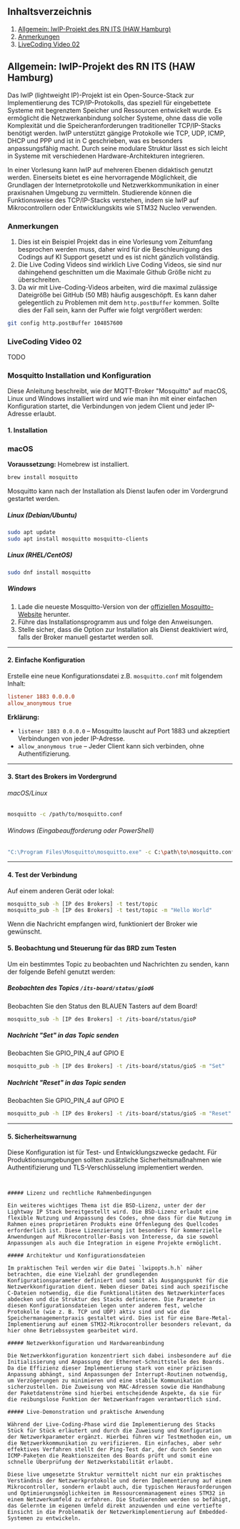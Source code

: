 ## Inhaltsverzeichnis
1. [Allgemein: lwIP-Projekt des RN ITS (HAW Hamburg)](#allgemein-lwip-projekt-des-rn-its-haw-hamburg)
2. [Anmerkungen](#anmerkungen)
3. [LiveCoding Video 02](#livecoding-video-02)

## Allgemein: lwIP-Projekt des RN ITS (HAW Hamburg)

Das lwIP (lightweight IP)-Projekt ist ein Open-Source-Stack zur Implementierung des TCP/IP-Protokolls, das speziell für eingebettete Systeme mit begrenztem Speicher und Ressourcen entwickelt wurde. Es ermöglicht die Netzwerkanbindung solcher Systeme, ohne dass die volle Komplexität und die Speicheranforderungen traditioneller TCP/IP-Stacks benötigt werden. lwIP unterstützt gängige Protokolle wie TCP, UDP, ICMP, DHCP und PPP und ist in C geschrieben, was es besonders anpassungsfähig macht. Durch seine modulare Struktur lässt es sich leicht in Systeme mit verschiedenen Hardware-Architekturen integrieren.

In einer Vorlesung kann lwIP auf mehreren Ebenen didaktisch genutzt werden. Einerseits bietet es eine hervorragende Möglichkeit, die Grundlagen der Internetprotokolle und Netzwerkkommunikation in einer praxisnahen Umgebung zu vermitteln. Studierende können die Funktionsweise des TCP/IP-Stacks verstehen, indem sie lwIP auf Mikrocontrollern oder Entwicklungskits wie STM32 Nucleo verwenden.


### Anmerkungen
1. Dies ist ein Beispiel Projekt das in eine Vorlesung vom Zeitumfang besprochen werden muss, daher wird für die Beschleunigung des Codings auf KI Support gesetzt und es ist nicht gänzlich vollständig. 
2. Die Live Coding Videos sind wirklich Live Coding Videos, sie sind nur dahingehend geschnitten um die Maximale Github Größe nicht zu überschreiten. 
3. Da wir mit Live-Coding-Videos arbeiten, wird die maximal zulässige Dateigröße bei GitHub (50 MB) häufig ausgeschöpft. Es kann daher gelegentlich zu Problemen mit dem `http.postBuffer` kommen. Sollte dies der Fall sein, kann der Puffer wie folgt vergrößert werden:

```bash
git config http.postBuffer 104857600
```

### LiveCoding Video 02

TODO

### Mosquitto Installation und Konfiguration

Diese Anleitung beschreibt, wie der MQTT-Broker "Mosquitto" auf macOS, Linux und Windows installiert wird und wie man ihn mit einer einfachen Konfiguration startet, die Verbindungen von jedem Client und jeder IP-Adresse erlaubt.

#### 1. Installation

### macOS
**Voraussetzung:** Homebrew ist installiert.

```bash
brew install mosquitto
```

Mosquitto kann nach der Installation als Dienst laufen oder im Vordergrund gestartet werden.

##### Linux (Debian/Ubuntu)

```bash
sudo apt update
sudo apt install mosquitto mosquitto-clients
```

##### Linux (RHEL/CentOS)

```bash
sudo dnf install mosquitto
```

##### Windows

1. Lade die neueste Mosquitto-Version von der [offiziellen Mosquitto-Website](https://mosquitto.org/download/) herunter.
2. Führe das Installationsprogramm aus und folge den Anweisungen.
3. Stelle sicher, dass die Option zur Installation als Dienst deaktiviert wird, falls der Broker manuell gestartet werden soll.

---

#### 2. Einfache Konfiguration

Erstelle eine neue Konfigurationsdatei z.B. `mosquitto.conf` mit folgendem Inhalt:

```ini
listener 1883 0.0.0.0
allow_anonymous true
```

**Erklärung:**
- `listener 1883 0.0.0.0` – Mosquitto lauscht auf Port 1883 und akzeptiert Verbindungen von jeder IP-Adresse.
- `allow_anonymous true` – Jeder Client kann sich verbinden, ohne Authentifizierung.

---

#### 3. Start des Brokers im Vordergrund

###### macOS/Linux

```bash
mosquitto -c /path/to/mosquitto.conf
```

###### Windows (Eingabeaufforderung oder PowerShell)

```bash
"C:\Program Files\Mosquitto\mosquitto.exe" -c C:\path\to\mosquitto.conf
```

---

#### 4. Test der Verbindung

Auf einem anderen Gerät oder lokal:

```bash
mosquitto_sub -h [IP des Brokers] -t test/topic
mosquitto_pub -h [IP des Brokers] -t test/topic -m "Hello World"
```

Wenn die Nachricht empfangen wird, funktioniert der Broker wie gewünscht.

#### 5. Beobachtung und Steuerung für das BRD zum Testen

Um ein bestimmtes Topic zu beobachten und Nachrichten zu senden, kann der folgende Befehl genutzt werden:

##### Beobachten des Topics `/its-board/status/giod6`

Beobachten Sie den Status den BLAUEN Tasters auf dem Board!
```bash
mosquitto_sub -h [IP des Brokers] -t /its-board/status/gioP 
```

##### Nachricht "Set" in das Topic senden
Beobachten Sie GPIO_PIN_4 auf GPIO E
```bash
mosquitto_pub -h [IP des Brokers] -t /its-board/status/gioS -m "Set"
```

##### Nachricht "Reset" in das Topic senden
Beobachten Sie GPIO_PIN_4 auf GPIO E
```bash
mosquitto_pub -h [IP des Brokers] -t /its-board/status/gioS -m "Reset"
```

---

#### 5. Sicherheitswarnung
Diese Konfiguration ist für Test- und Entwicklungszwecke gedacht. Für Produktionsumgebungen sollten zusätzliche Sicherheitsmaßnahmen wie Authentifizierung und TLS-Verschlüsselung implementiert werden.
```


##### Lizenz und rechtliche Rahmenbedingungen

Ein weiteres wichtiges Thema ist die BSD-Lizenz, unter der der Lightway IP Stack bereitgestellt wird. Die BSD-Lizenz erlaubt eine flexible Nutzung und Anpassung des Codes, ohne dass für die Nutzung im Rahmen eines proprietären Produkts eine Offenlegung des Quellcodes erforderlich ist. Diese Lizenzierung ist besonders für kommerzielle Anwendungen auf Mikrocontroller-Basis von Interesse, da sie sowohl Anpassungen als auch die Integration in eigene Projekte ermöglicht.

##### Architektur und Konfigurationsdateien

Im praktischen Teil werden wir die Datei `lwipopts.h.h` näher betrachten, die eine Vielzahl der grundlegenden Konfigurationsparameter definiert und somit als Ausgangspunkt für die Netzwerkkonfiguration dient. Neben dieser Datei sind auch spezifische C-Dateien notwendig, die die Funktionalitäten des Netzwerkinterfaces abdecken und die Struktur des Stacks definieren. Die Parameter in diesen Konfigurationsdateien legen unter anderem fest, welche Protokolle (wie z. B. TCP und UDP) aktiv sind und wie die Speichermanagementpraxis gestaltet wird. Dies ist für eine Bare-Metal-Implementierung auf einem STM32-Mikrocontroller besonders relevant, da hier ohne Betriebssystem gearbeitet wird.

##### Netzwerkkonfiguration und Hardwareanbindung

Die Netzwerkkonfiguration konzentriert sich dabei insbesondere auf die Initialisierung und Anpassung der Ethernet-Schnittstelle des Boards. Da die Effizienz dieser Implementierung stark von einer präzisen Anpassung abhängt, sind Anpassungen der Interrupt-Routinen notwendig, um Verzögerungen zu minimieren und eine stabile Kommunikation sicherzustellen. Die Zuweisung von MAC-Adressen sowie die Handhabung der Paketdatenströme sind hierbei entscheidende Aspekte, da sie für die reibungslose Funktion der Netzwerkanfragen verantwortlich sind.

##### Live-Demonstration und praktische Anwendung

Während der Live-Coding-Phase wird die Implementierung des Stacks Stück für Stück erläutert und durch die Zuweisung und Konfiguration der Netzwerkparameter ergänzt. Hierbei führen wir Testmethoden ein, um die Netzwerkkommunikation zu verifizieren. Ein einfaches, aber sehr effektives Verfahren stellt der Ping-Test dar, der durch Senden von ICMP-Paketen die Reaktionszeiten des Boards prüft und somit eine schnelle Überprüfung der Netzwerkstabilität erlaubt.

Diese live umgesetzte Struktur vermittelt nicht nur ein praktisches Verständnis der Netzwerkprotokolle und deren Implementierung auf einem Mikrocontroller, sondern erlaubt auch, die typischen Herausforderungen und Optimierungsmöglichkeiten im Ressourcenmanagement eines STM32 in einem Netzwerkumfeld zu erfahren. Die Studierenden werden so befähigt, das Gelernte im eigenen Umfeld direkt anzuwenden und eine vertiefte Einsicht in die Problematik der Netzwerkimplementierung auf Embedded-Systemen zu entwickeln.